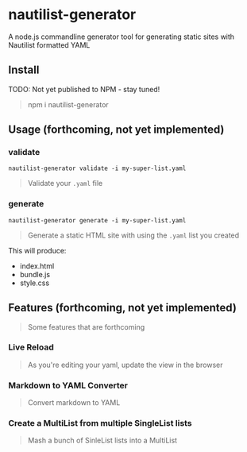 # nautilist-generator
A node.js commandline generator tool for generating static sites with Nautilist formatted YAML 

## Install

TODO: Not yet published to NPM - stay tuned!
> npm i nautilist-generator


## Usage (forthcoming, not yet implemented)

### validate
```
nautilist-generator validate -i my-super-list.yaml
```
> Validate your `.yaml` file

### generate
```
nautilist-generator generate -i my-super-list.yaml
```
> Generate a static HTML site with using the `.yaml` list you created 

This will produce:
- index.html
- bundle.js
- style.css




## Features (forthcoming, not yet implemented)
> Some features that are forthcoming

### Live Reload 
> As you're editing your yaml, update the view in the browser


### Markdown to YAML Converter
> Convert markdown to YAML

### Create a MultiList from multiple SingleList lists
> Mash a bunch of SinleList lists into a MultiList


